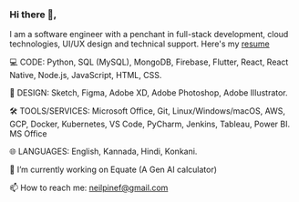 ### Hi there 👋,
I am a software engineer with a penchant in full-stack development, cloud technologies, UI/UX design and technical support. Here's my [resume](https://github.com/Hystyic/Hystyic/blob/a6117df5d50e9c0f19c3a99226bdc6270b4b4347/Neil_Fernandes.pdf)

💻 CODE: Python, SQL (MySQL), MongoDB, Firebase, Flutter, React, React Native, Node.js, JavaScript, HTML, CSS.

🌸 DESIGN: Sketch, Figma, Adobe XD, Adobe Photoshop, Adobe Illustrator.

🛠️ TOOLS/SERVICES: Microsoft Office, Git, Linux/Windows/macOS, AWS, GCP, Docker, Kubernetes, VS Code, PyCharm, Jenkins, Tableau, Power BI. MS Office

🌐 LANGUAGES: English, Kannada, Hindi, Konkani.

🔭 I’m currently working on Equate (A Gen AI calculator)  

📫 How to reach me: neilpinef@gmail.com 
